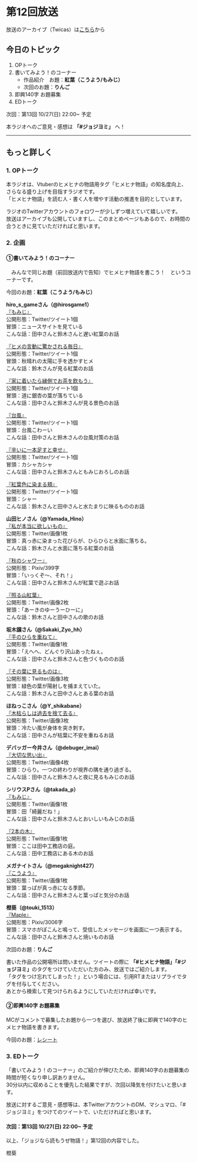 # 第12回放送

放送のアーカイブ（Twicas）は[こちら](https://twitcasting.tv/hmhnstory_radio/movie/573668852)から

## 今日のトピック
1. OPトーク
1. 書いてみよう！のコーナー
    - 作品紹介　お題：<b>紅葉（こうよう/もみじ）</b>
    - 次回のお題：<b>りんご</b>
1. 即興140字 お題募集
1. EDトーク

次回：第13回 10/27(日) 22:00~ 予定

本ラジオへのご意見・感想は **「#ジョジヨミ」** へ！

---

## もっと詳しく
### 1. OPトーク

本ラジオは、Vtuberのヒメヒナの物語用タグ「ヒメヒナ物語」の知名度向上、さらなる盛り上げを目指すラジオです。  
「ヒメヒナ物語」を読む人・書く人を増やす活動の推進を目的としています。  

ラジオのTwitterアカウントのフォロワーが少しずつ増えていて嬉しいです。  
放送はアーカイブも公開していますし、このまとめページもあるので、お時間の合うときに見ていただければと思います。  

### 2. 企画
#### ①書いてみよう！のコーナー
　みんなで同じお題（前回放送内で告知）でヒメヒナ物語を書こう！　というコーナーです。

今回のお題：<b>紅葉（こうよう/もみじ）</b>

**hiro_s_gameさん（@hirosgame1）**  
[『もみじ』](https://twitter.com/hirosgame1/status/1181202331209064450?s=20)  
公開形態：Twitter/ツイート1個  
冒頭：ニュースサイトを見ている  
こんな話：田中さんと鈴木さんと遅い紅葉のお話  

[『ヒメの言動に驚かされる毎日』](https://twitter.com/hirosgame1/status/1181554034529845252?s=20)  
公開形態：Twitter/ツイート1個  
冒頭：秋晴れの太陽に手を透かすヒメ  
こんな話：鈴木さんが見る紅葉のお話  

[『家に着いたら縁側でお茶を飲もう』](https://twitter.com/hirosgame1/status/1182271964376776705?s=20)  
公開形態：Twitter/ツイート1個  
冒頭：道に銀杏の葉が落ちている  
こんな話：田中さんと鈴木さんが見る景色のお話  

[『台風』](https://twitter.com/hirosgame1/status/1182830578334199809?s=20)  
公開形態：Twitter/ツイート1個  
冒頭：台風こわーい  
こんな話：田中さんと鈴木さんの台風対策のお話  

[『辛いに一本足すと幸せ』](https://twitter.com/hirosgame1/status/1183386708261257219?s=20)  
公開形態：Twitter/ツイート1個  
冒頭：カシャカシャ  
こんな話：田中さんと鈴木さんともみじおろしのお話  

[『紅葉色に染まる頬』](https://twitter.com/hirosgame1/status/1185203719912116224?s=20)  
公開形態：Twitter/ツイート1個  
冒頭：シャー  
こんな話：鈴木さんと田中さんと水たまりに映るもののお話  

**山田ヒノさん（@Yamada_Hino）**  
[『私が本当に欲しいもの』](https://twitter.com/Yamada_Hino/status/1181374089736249344?s=20)  
公開形態：Twitter/画像1枚  
冒頭：真っ赤に染まった花びらが、ひらひらと水面に落ちる。  
こんな話：鈴木さんと水面に落ちる紅葉のお話  

[『秋のシャワー』](https://twitter.com/Yamada_Hino/status/1181476166361731072?s=20)  
公開形態：Pixiv/399字  
冒頭：「いっくぞ～、それ！」  
こんな話：田中さんと鈴木さんが紅葉で遊ぶお話  

[『照る山紅葉』](https://twitter.com/Yamada_Hino/status/1183383973143044096?s=20)  
公開形態：Twitter/画像2枚  
冒頭：「あーきのゆーうーひーに」  
こんな話：鈴木さんと田中さんの歌のお話  

**坂木譲さん（@Sakaki_Zyo_hh）**  
[『手のひらを重ねて』](https://twitter.com/Sakaki_Zyo_hh/status/1181498387264241665?s=20)  
公開形態：Twitter/画像1枚  
冒頭：「えへへ、どんぐり沢山あったねぇ。  
こんな話：田中さんと鈴木さんと色づくもののお話  

[『その葉に見るものは』](https://twitter.com/Sakaki_Zyo_hh/status/1184429404790722560?s=20)  
公開形態：Twitter/画像3枚  
冒頭：緑色の葉が陽射しを捕まえていた。  
こんな話：鈴木さんと田中さんとある葉のお話  

**ほねっこさん（@Y_shikabane）**  
[『木枯らしは過去を捨て去る』](https://twitter.com/Y_shikabane/status/1181930735189364741?s=20)  
公開形態：Twitter/画像3枚  
冒頭：冷たい風が身体を突き刺す。  
こんな話：田中さんが枯葉に不安を重ねるお話  

**デバッガー今井さん（@debuger_imai）**  
[『大切な思い出』](https://twitter.com/debuger_imai/status/1182475355782672384?s=20)  
公開形態：Twitter/画像4枚  
冒頭：ひらり。一つの終わりが視界の隅を通り過ぎる。  
こんな話：田中さんと鈴木さんと夜に見るもみじのお話  

**シリウスPさん（@takada_p）**  
[『もみじ』](https://twitter.com/takada_p/status/1183221189872762881?s=20)  
公開形態：Twitter/画像1枚  
冒頭：田「綺麗だね！」  
こんな話：田中さんと鈴木さんとおいしいもみじのお話

[『2本の木』](https://twitter.com/takada_p/status/1186196866657972225?s=20)  
公開形態：Twitter/画像1枚  
冒頭：ここは田中工務店の庭。  
こんな話：田中工務店にある木のお話

**メガナイトさん（@megaknight427）**  
[『こうよう』](https://twitter.com/megaknight427/status/1183325882208772096?s=20)  
公開形態：Twitter/画像1枚  
冒頭：葉っぱが真っ赤になる季節。  
こんな話：田中さんと鈴木さんと葉っぱと気分のお話

**橙葵（@touki_1513）**  
[『Maple』](https://twitter.com/touki_1513/status/1186217679876542465?s=20)  
公開形態：Pixiv/3006字  
冒頭：スマホがぽこんと鳴って、受信したメッセージを画面に一つ表示する。  
こんな話：田中さんと鈴木さんと焼いものお話  


次回のお題：<b>りんご</b>

書いた作品の公開場所は問いません。ツイートの際に <b>「#ヒメヒナ物語」「#ジョジヨミ」</b>のタグをつけていただいた方のみ、放送ではご紹介します。  
「タグをつけ忘れてしまった！」という場合には、引用RTまたはリプライでタグを付与してください。  
あとから検索して見つけられるようにしていただければ幸いです。  

#### ②即興140字 お題募集
MCがコメントで募集したお題から一つを選び、放送終了後に即興で140字のヒメヒナ物語を書きます。

今回のお題：[レシート](https://twitter.com/hmhnStory_Radio/status/1186280825576275968?s=20)

### 3. EDトーク

「書いてみよう！のコーナー」のご紹介が伸びたため、即興140字のお題募集の時間が短くなり申し訳ありません。  
30分以内に収めることを優先した結果ですが、次回以降気を付けたいと思います。  

放送に対するご意見・感想等は、本TwitterアカウントのDM、マシュマロ、「#ジョジヨミ」をつけてのツイートで、いただければと思います。

#### 次回：第13回 10/27(日) 22:00~ 予定

以上、「ジョジなら読もうぜ物語！」第12回の内容でした。

橙葵
